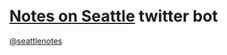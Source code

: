 # [Notes on Seattle](http://notes.seattle.io) twitter bot

[@seattlenotes](http://twitter.com/seattlenotes)